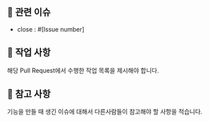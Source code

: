 ## 🌱 관련 이슈
- close : #[Issue number]
 
## 🌱 작업 사항
해당 Pull Request에서 수행한 작업 목록을 제시해야 합니다.

## 🌱 참고 사항
기능을 만들 때 생긴 이슈에 대해서 다른사람들이 참고해야 할 사항을 적습니다.
